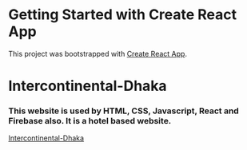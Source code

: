 # Getting Started with Create React App

This project was bootstrapped with [Create React App](https://github.com/facebook/create-react-app).

# Intercontinental-Dhaka

### This website is used by HTML, CSS, Javascript, React and Firebase also. It is a hotel based website. 

[Intercontinental-Dhaka](https://intercontinental-dhaka.web.app)